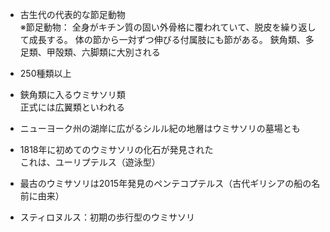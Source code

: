 - 古生代の代表的な節足動物  
※節足動物：
全身がキチン質の固い外骨格に覆われていて、脱皮を繰り返して成長する。
体の節から一対ずつ伸びる付属肢にも節がある。
鋏角類、多足類、甲殻類、六脚類に大別される

- 250種類以上

- 鋏角類に入るウミサソリ類  
正式には広翼類といわれる

- ニューヨーク州の湖岸に広がるシルル紀の地層はウミサソリの墓場とも

- 1818年に初めてのウミサソリの化石が発見された  
これは、ユーリプテルス（遊泳型）

- 最古のウミサソリは2015年発見のペンテコプテルス（古代ギリシアの船の名前に由来）

- スティロヌルス：初期の歩行型のウミサソリ